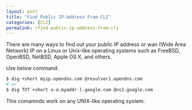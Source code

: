 ```yaml
---
layout: post
title: "Find Public IP-Address From CLI"
categories: [CLI]
permalink: /find-public-ip-address-from-cli
---
```


There are many ways to find out your public IP address or wan (Wide Area Network) IP on a Linux or Unix-like operating systems such as FreeBSD, OpenBSD, NetBSD, Apple OS X, and others.

Use below command:

```bash
$ dig +short myip.opendns.com @resolver1.opendns.com
# or
$ dig TXT +short o-o.myaddr.l.google.com @ns1.google.com
```

This comamnds work on any UNIX-like operating system.
